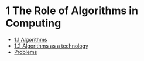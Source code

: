 # 1 The  Role of Algorithms in Computing

* [1.1 Algorithms](exercises_1.1.md)
* [1.2 Algorithms as a technology](exercises_1.2.md)
* [Problems](problems.md)
